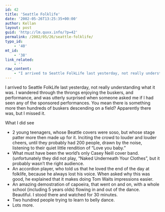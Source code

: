 ```yaml
---
id: 42
title: 'Seattle Folklife'
date: '2002-05-26T13:25:35+00:00'
author: Kellan
layout: post
guid: 'http://lm.quxx.info/?p=42'
permalink: /2002/05/26/seattle-folklife/
typo_id:
    - '40'
mt_id:
    - '38'
link_related:
    - ''
raw_content:
    - "I arrived to Seattle FolkLife last yesterday, not really understanding what it\nwas.  I wandered through the throngs enjoying the buskers, and performance, and\nwas utterly surprised when someone asked me if I had seen any of the sponsored\nperformances.  You mean there is something more then hundreds of buskers\ndescending on a field?  Apparently there was, but I missed it.\n\nWhat I did see\n<ul>\n<li>2 young teenagers, whose Beattle covers were soso, but whose stage patter\nmore then made up for it.  Inciting the crowd to louder and louder cheers, until\nthey probably had 200 people, drawn by the noise, listening to their quiet\nlittle rendition of \\\"Love you baby.\\\"\n<li>What must have been the world\\'s only Casey Neill cover band. (unfortunately\nthey did not play, \\\"Naked Underneath Your Clothes\\\", but it probably wasn\\'t the\nright audience.\n<li>An accordion player, who told us that he loved the end of the day at\nfolklife, because he always lost his voice.  When asked why this was good, he\nexplained that it makes doing Tom Waits impressions easier.\n<li>An amazing demostration of capoeira, that went on and on, with a whole\nschool (including 5 years olds) flowing in and out of the dance. Beautiful.  I\nstood there and watched for 30 minutes. \n<li>Two hundred people trying to learn to belly dance.\n<li>Lots more.\n</ul>"
---
```


I arrived to Seattle FolkLife last yesterday, not really understanding what it was. I wandered through the throngs enjoying the buskers, and performance, and was utterly surprised when someone asked me if I had seen any of the sponsored performances. You mean there is something more then hundreds of buskers descending on a field? Apparently there was, but I missed it.

What I did see

- 2 young teenagers, whose Beattle covers were soso, but whose stage patter more then made up for it. Inciting the crowd to louder and louder cheers, until they probably had 200 people, drawn by the noise, listening to their quiet little rendition of “Love you baby.”
- What must have been the world’s only Casey Neill cover band. (unfortunately they did not play, “Naked Underneath Your Clothes”, but it probably wasn’t the right audience.
- An accordion player, who told us that he loved the end of the day at folklife, because he always lost his voice. When asked why this was good, he explained that it makes doing Tom Waits impressions easier.
- An amazing demostration of capoeira, that went on and on, with a whole school (including 5 years olds) flowing in and out of the dance. Beautiful. I stood there and watched for 30 minutes.
- Two hundred people trying to learn to belly dance.
- Lots more.